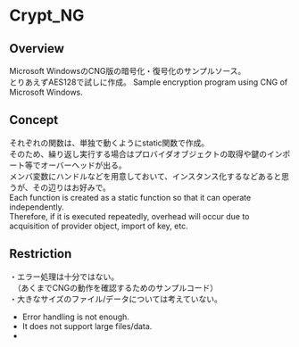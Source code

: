 # Crypt_NG

## Overview
Microsoft WindowsのCNG版の暗号化・復号化のサンプルソース。  
とりあえずAES128で試しに作成。
Sample encryption program using CNG of Microsoft Windows.  

## Concept
それぞれの関数は、単独で動くようにstatic関数で作成。  
そのため、繰り返し実行する場合はプロバイダオブジェクトの取得や鍵のインポート等でオーバーヘッドが出る。  
メンバ変数にハンドルなどを用意しておいて、インスタンス化するなどあると思うが、その辺りはお好みで。  
Each function is created as a static function so that it can operate independently.  
Therefore, if it is executed repeatedly, overhead will occur due to acquisition of provider object, import of key, etc.  

## Restriction
・エラー処理は十分ではない。  
　（あくまでCNGの動作を確認するためのサンプルコード）  
・大きなサイズのファイル/データについては考えていない。  
  
- Error handling is not enough.  
- It does not support large files/data.  
- 
